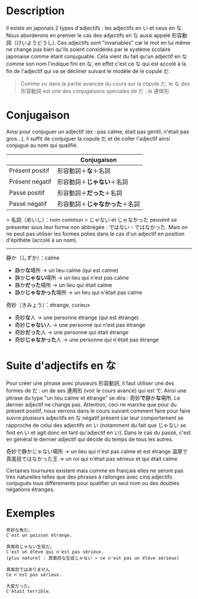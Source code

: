 <!-- TITLE: Les adjectifs en な -->
<!-- SUBTITLE: A quick summary of Adjectif Na -->

# Description
Il existe en japonais 2 types d'adjectifs : les adjectifs en い et ceux en な. Nous aborderons en premier le cas des adjectifs en な aussi appelé 形容動詞（けいようどうし). Ces adjectifs sont "invariables" car le mot en lui même ne change pas bien qu'ils soient considérés par le système scolaire japonaise comme étant conjuguable. Cela vient du fait qu'un adjectif en な comme son nom l'indique fini en な, en effet c'est ce な qui est accolé à la fin de l'adjectif qui va se décliner suivant le modèle de le copule だ.
> Comme vu dans la partie avancée du cours sur la copule だ, le な des 形容動詞 est une des conjugaisons spéciales de だ : le 連体形.

# Conjugaison

Ainsi pour conjuguer un adjectif (ex : pas calme, était pas gentil, n'était pas gros...), il suffit de conjuguer la copule だ et de coller l'adjectif ainsi conjugué au nom qui qualifié.


|        | Conjugaison      |
| -------------       | -------------                                  |
| Présent positif   |  形容動詞＋**な**＋名詞   |
| Présent négatif  |  形容動詞＋**じゃない**＋名詞  |
| Passé positif      |  形容動詞＋**だった**＋名詞 |
| Passé négatif     |  形容動詞＋**じゃなかった**＋名詞  |
\> 名詞（めいし）：nom commun
\> じゃない et じゃなかった peuvent se présenter sous leur forme non abbrégée : ではない・ではなかった. Mais on ne peut pas utiliser les formes polies dans le cas d'un adjectif en position d'épithète (accolé à un nom).

***

静か（しずか）：calme
* 静か**な**場所 → un lieu calme (qui est calme)
* 静か**じゃない**場所 → un lieu qui n'est pas calme
* 静か**だった**場所 → un lieu qui était calme
* 静か**じゃなかった**場所 → un lieu qui n'était pas calme

奇妙（きみょう）：étrange, curieux
* 奇妙**な**人 → une personne étrange (qui est étrange)
* 奇妙**じゃない**人 → une personne qui n'est pas étrange
* 奇妙**だった**人 → une personne qui était étrange
* 奇妙**じゃなかった**人 → une personne qui n'était pas étrange

# Suite d'adjectifs en な
Pour créer une phrase avec plusieurs 形容動詞, il faut utiliser une des formes de だ : un de ses 連用形 (voir le cours avancé) qui est で.
Ainsi une phrase du type "un lieu calme et étrange" se dira : 奇妙**で**静か**な**場所. Le dernier adjectif ne change pas.
Attention, ceci ne marche que pour du présent positif, nous verrons dans le cours suivant comment faire pour faire suivre plusieurs adjectifs en な négatif présent car leur comportement se rapproche de celui des adjectifs en い (notamment du fait que じゃない se finit en い et agit donc en tant qu'adjectif en い). Dans le cas du passé, c'est en général le dernier adjectif qui décide du temps de tous les autres.

奇妙で静かじゃない場所 → un lieu qui n'est pas calme et est étrange
温厚で真面目ではなかった王 → un roi qui n'était pas sérieux et qui était calme

Certaines tournures existent mais comme en français elles ne seront pas très naturelles telles que des phrases à rallonges avec cinq adjectifs conjugués tous différements pour qualifier un seul nom ou des doubles négations étranges.

# Exemples
	奇妙な魚だ。
	C'est un poisson étrange.
	
	真面目じゃない生徒だ。
	C'est un élève qui n'est pas sérieux.
	(plus naturel : 真面目な生徒じゃない → ce n'est pas un élève sérieux)
	
	真面目ではありません
	Ce n'est pas sérieux.
	
	大変だった。
	C'était terrible.